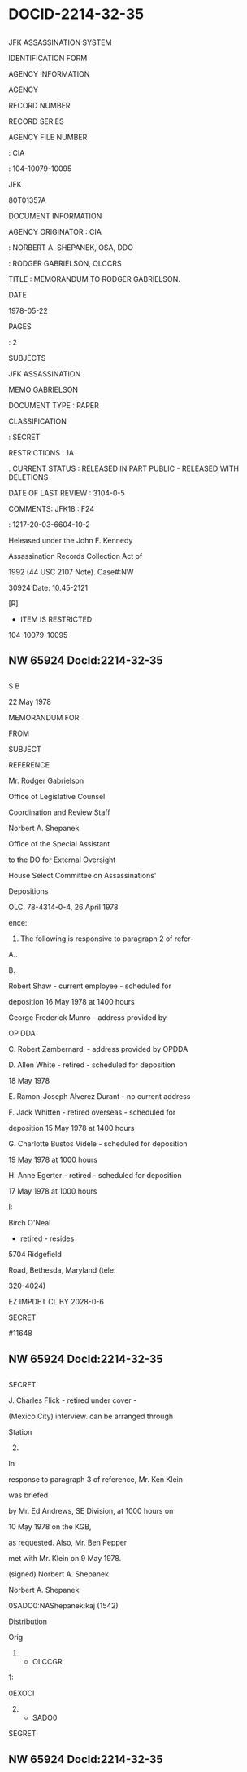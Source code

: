# DOCID-2214-32-35

##
JFK ASSASSINATION SYSTEM

IDENTIFICATION FORM

AGENCY INFORMATION

AGENCY

RECORD NUMBER

RECORD SERIES

AGENCY FILE NUMBER

: CIA

: 104-10079-10095

JFK

80T01357A

DOCUMENT INFORMATION

AGENCY ORIGINATOR : CIA

: NORBERT A. SHEPANEK, OSA, DDO

: RODGER GABRIELSON, OLCCRS

TITLE : MEMORANDUM TO RODGER GABRIELSON.

DATE

1978-05-22

PAGES

: 2

SUBJECTS

JFK ASSASSINATION

MEMO GABRIELSON

DOCUMENT TYPE : PAPER

CLASSIFICATION

: SECRET

RESTRICTIONS : 1A

. CURRENT STATUS : RELEASED IN PART PUBLIC - RELEASED WITH DELETIONS

DATE OF LAST REVIEW : 3104-0-5

COMMENTS: JFK18 : F24

: 1217-20-03-6604-10-2

Heleased under the John F. Kennedy

Assassination Records Collection Act of

1992 (44 USC 2107 Note). Case#:NW

30924 Date: 10.45-2121

[R]

- ITEM IS RESTRICTED

104-10079-10095

NW 65924 Docld:2214-32-35
---

##
S B

22 May 1978

MEMORANDUM FOR:

FROM

SUBJECT

REFERENCE

Mr. Rodger Gabrielson

Office of Legislative Counsel

Coordination and Review Staff

Norbert A. Shepanek

Office of the Special Assistant

to the DO for External Oversight

House Select Committee on Assassinations'

Depositions

OLC. 78-4314-0-4, 26 April 1978

ence:

1. The following is responsive to paragraph 2 of refer-

A..

B.

Robert Shaw - current employee - scheduled for

deposition 16 May 1978 at 1400 hours

George Frederick Munro - address provided by

OP DDA

C. Robert Zambernardi - address provided by OPDDA

D. Allen White - retired - scheduled for deposition

18 May 1978

E. Ramon-Joseph Alverez Durant - no current address

F. Jack Whitten - retired overseas - scheduled for

deposition 15 May 1978 at 1400 hours

G. Charlotte Bustos Videle - scheduled for deposition

19 May 1978 at 1000 hours

H. Anne Egerter - retired - scheduled for deposition

17 May 1978 at 1000 hours

I:

Birch O'Neal

- retired - resides

5704 Ridgefield

Road, Bethesda, Maryland (tele:

320-4024)

EZ IMPDET CL BY 2028-0-6

SECRET

#11648

NW 65924 Docld:2214-32-35
---

##
SECRET.

J. Charles Flick - retired under cover -

(Mexico City) interview. can be arranged through

Station

2.

In

response to paragraph 3 of reference, Mr. Ken Klein

was briefed

by Mr. Ed Andrews, SE Division, at 1000 hours on

10 Mạy 1978 on the KGB,

as requested. Also, Mr. Ben Pepper

met with Mr. Klein on 9 May 1978.

(signed) Norbert A. Shepanek

Norbert A. Shepanek

0SADO0:NAShepanek:kaj (1542)

Distribution

Orig

1. - OLCCGR

1:

0EXOCI

2. - SADO0

SEGRET

NW 65924 Docld:2214-32-35
---

